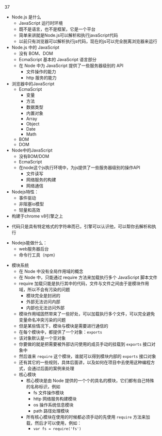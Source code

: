 37
- Node.js 是什么
  + JavaScript 运行时环境
  + 既不是语言，也不是框架，它是一个平台
  + 简单来讲就是Node.js可以解析和执行javaScript代码
  + 以前只有浏览器可以解析执行js代码，现在的js可以完全脱离浏览器来运行
- Node.js 中的 JavaScript
  + 没有 BOM、DOM
  + EcmaScript 基本的 JavaScript 语言部分
  + 在 Node 中为 JavaScript 提供了一些服务器级别的 API
    * 文件操作的能力
    * http 服务的能力
- 浏览器中的JavaScript
  + EcmaScript
    * 变量
    * 方法
    * 数据类型
    * 内置对象
    * Array
    * Object
    * Date
    * Math
  + BOM
  + DOM
- Node中的JavaScript
  + 没有BOM/DOM
  + EcmaScript
  + 在node这个js执行环境中，为js提供了一些服务器级别的操作API
    * 文件读写
    * 网络服务的构建
    * 网络通信
- Nodejs特性：
  + 事件驱动
  + 非阻塞io模型
  + 轻量和高效
 - 构建于chrome v8引擎之上
  + 代码只是具有特定格式的字符串而已，引擎可以认识他，可以帮你去解析和执行
- Nodejs能做什么：
  + web服务器后台
  + 命令行工具（npm）

+ 模块系统
  * 在 Node 中没有全局作用域的概念
  * 在 Node 中，只能通过 require 方法来加载执行多个 JavaScript 脚本文件
  * require 加载只能是执行其中的代码，文件与文件之间由于是模块作用域，所以不会有污染的问题
    - 模块完全是封闭的
    - 外部无法访问内部
    - 内部也无法访问外部
  * 模块作用域固然带来了一些好处，可以加载执行多个文件，可以完全避免变量命名冲突污染的问题
  * 但是某些情况下，模块与模块是需要进行通信的
  * 在每个模块中，都提供了一个对象：`exports`
  * 该对象默认是一个空对象
  * 你要做的就是把需要被外部访问使用的成员手动的挂载到 `exports` 接口对象中
  * 然后谁来 `require` 这个模块，谁就可以得到模块内部的 `exports` 接口对象
  * 还有其它的一些规则，具体后面讲，以及如何在项目中去使用这种编程方式，会通过后面的案例来处理
  + 核心模块
    * 核心模块是由 Node 提供的一个个的具名的模块，它们都有自己特殊的名称标识，例如
      - fs 文件操作模块
      - http 网络服务构建模块
      - os 操作系统信息模块
      - path 路径处理模块
    * 所有核心模块在使用的时候都必须手动的先使用 `require` 方法来加载，然后才可以使用，例如：
      - `var fs = require('fs')`

